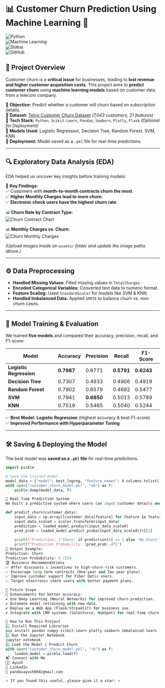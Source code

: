# 📊 Customer Churn Prediction Using Machine Learning 🚀  

![Python](https://img.shields.io/badge/Python-3.8%2B-blue)  
![Machine Learning](https://img.shields.io/badge/Machine%20Learning-Supervised-yellow)  
![Status](https://img.shields.io/badge/Status-Completed-brightgreen)  
![GitHub](https://img.shields.io/badge/GitHub-Public-orange)  

## 🌟 Project Overview  
Customer churn is a **critical issue** for businesses, leading to **lost revenue and higher customer acquisition costs**. This project aims to **predict customer churn** using **machine learning models** based on customer data from a telecom company.  

🔹 **Objective:** Predict whether a customer will churn based on subscription details.  
🔹 **Dataset:** [Telco Customer Churn Dataset](https://www.kaggle.com/datasets/blastchar/telco-customer-churn) *(7,043 customers, 21 features)*  
🔹 **Tech Stack:** `Python`, `Scikit-Learn`, `Pandas`, `Seaborn`, `Plotly`, `Flask` *(Optional for Deployment)*  
🔹 **Models Used:** Logistic Regression, Decision Tree, Random Forest, SVM, KNN  
🔹 **Deployment:** Model saved as a `.pkl` file for real-time predictions.  

---

## 🔍 Exploratory Data Analysis (EDA)  
EDA helped us uncover key insights before training models:  

📌 **Key Findings:**  
✅ Customers with **month-to-month contracts churn the most**.  
✅ **Higher Monthly Charges lead to more churn**.  
✅ **Electronic check users have the highest churn rate**.  

📊 **Churn Rate by Contract Type:**  
![Churn Contract Chart](assets/churn_contract_chart.png)  

📊 **Monthly Charges vs. Churn:**  
![Churn Monthly Charges](assets/churn_monthly_charges.png)  

*(Upload images inside an `assets/` folder and update the image paths above.)*  

---

## ⚙️ Data Preprocessing  
- **Handled Missing Values:** Filled missing values in `TotalCharges`.  
- **Encoded Categorical Variables:** Converted text data to numeric format.  
- **Feature Scaling:** Used `StandardScaler` for models like SVM & KNN.  
- **Handled Imbalanced Data:** Applied `SMOTE` to balance churn vs. non-churn cases.  

---

## 🚀 Model Training & Evaluation  
We trained **five models** and compared their accuracy, precision, recall, and F1-score:  

| Model                  | Accuracy | Precision | Recall | F1-Score |
|------------------------|----------|------------|--------|----------|
| **Logistic Regression** | **0.7987** | 0.6771 | **0.5791** | **0.6243** |
| **Decision Tree**       | 0.7307 | 0.4933 | 0.4906 | 0.4919 |
| **Random Forest**       | 0.7902 | 0.6579 | 0.4692 | 0.5477 |
| **SVM**                | 0.7941 | **0.6850** | 0.5013 | 0.5789 |
| **KNN**                | 0.7519 | 0.5465 | 0.5040 | 0.5244 |

✅ **Best Model:** **Logistic Regression** (Highest accuracy & best F1-score)  
✅ **Improved Performance with Hyperparameter Tuning**  

---

## 🛠️ Saving & Deploying the Model  
The best model was **saved as a `.pkl` file** for real-time predictions.  

```python
import pickle

# Save the trained model
model_data = {"model": best_logreg, "feature_names": X.columns.tolist()}
with open("customer_churn_model.pkl", "wb") as f:
    pickle.dump(model_data, f)

🔮 Real-Time Prediction System
We built a predictive system where users can input customer details and get a churn prediction with probability.

def predict_churn(customer_data):
    input_data = np.array([customer_data[feature] for feature in feature_names]).reshape(1, -1)
    input_data_scaled = scaler.transform(input_data)
    prediction = loaded_model.predict(input_data_scaled)
    pred_prob = loaded_model.predict_proba(input_data_scaled)[0][1]
    
    print(f"Prediction: {'Churn' if prediction[0] == 1 else 'No Churn'}")
    print(f"Prediction Probability: {pred_prob:.4f}")
🔹 Output Example:
Prediction: Churn  
Prediction Probability: 0.7254
🏆 Business Recommendations
✅ Offer discounts & incentives to high-churn-risk customers.
✅ Encourage long-term contracts (One-year and Two-year plans).
✅ Improve customer support for Fiber Optic users.
✅ Target electronic check users with better payment plans.

🔮 Future Scope
🚀 Enhancements for better accuracy:
✔ Use Deep Learning (Neural Networks) for improved churn prediction.
✔ Automate model retraining with new data.
✔ Deploy as a Web App (Flask/Streamlit) for business use.
✔ Integrate with CRM systems (Salesforce, HubSpot) for real-time churn alerts.

📌 How to Run This Project
1️⃣ Install Required Libraries
pip install pandas numpy scikit-learn plotly seaborn imbalanced-learn flask
2️⃣ Run the Jupyter Notebook
jupyter notebook
3️⃣ Load the Model & Predict Churn
with open("customer_churn_model.pkl", "rb") as f:
    loaded_model = pickle.load(f)
📬 Connect with Me
👨‍💻 Ayush
🔗 LinkedIn
📧 pandavayush004@gmail.com

⭐ If you found this useful, please give it a star! ⭐
